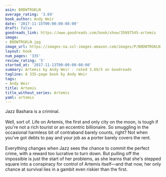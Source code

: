 ```yaml
---
asin: B0DWTRGKLN
average_rating: '3.69'
book_author: Andy Weir
date: '2017-11-15T00:00:00-08:00'
draft: false
goodreads_link: https://www.goodreads.com/book/show/35097545-artemis
image:
- B0DWTRGKLN.jpg
image_url: https://images-na.ssl-images-amazon.com/images/P/B0DWTRGKLN.01._SCLZZZZZZZ.jpg
layout: book
num_pages: '335'
review_rating: '5'
started_at: '2017-11-13T00:00:00-08:00'
summary: Artemis by Andy Weir - rated 3.69/5 on Goodreads
tagline: A 335-page book by Andy Weir
tags:
- Andy Weir
title: Artemis
title_without_series: Artemis
yaml: artemis
---
```


Jazz Bashara is a criminal.<br /><br />Well, sort of. Life on Artemis, the first and only city on the moon, is tough if you're not a rich tourist or an eccentric billionaire. So smuggling in the occasional harmless bit of contraband barely counts, right? Not when you've got debts to pay and your job as a porter barely covers the rent.<br /><br />Everything changes when Jazz sees the chance to commit the perfect crime, with a reward too lucrative to turn down. But pulling off the impossible is just the start of her problems, as she learns that she's stepped square into a conspiracy for control of Artemis itself—and that now, her only chance at survival lies in a gambit even riskier than the first.